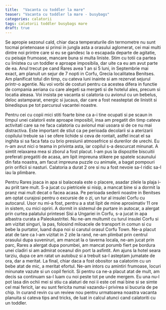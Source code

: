 ```yaml
---
title:  "Vacanta cu toddler la mare"
teaser: "Vacanta cu toddler la mare - busybags"
categories: calatorii
tags: calatorii toddler busybags mare
draft: true
---
```


Se apropie sezonul cald, chiar daca temperaturile din termometre nu sunt tocmai prietenoase si prinsi in jungla asta a orasului aglomerat, cei mai multi dintre noi printre care si eu se gandesc la o escapada departe de agitatie, cu peisaje frumoase, mancare buna si multa liniste. Stim cu totii ca partea cu linistea cu un toddler e aproape imposibila, dar uite ca eu am avut parte de ea.
Anul trecut pe cand Rares avea 1 an si 5 luni, in Septembrie mai exact, am planuit un sejur de 7 nopti in Corfu, Grecia localitatea Benitses.
Am planificat totul din timp, cu cateva luni inainte si am rezervat sejurul printr-o agentie.
Nu voi vorbi de costuri pentru ca acestea difera in functie de compania aeriana cu care alegeti sa mergeti si de hotelul ales, precum si locatia aleasa. Voi insista pe vacanta si calatoria cu avionul cu un bebelus, deloc astamparat, energic si jucaus, dar care a fost neasteptat de linistit si binedispus pe tot parcursul vacantei noastre.

Pentru cei cu copii mici stiti foarte bine ca a-i tine ocupati si pe scaun in timpul unei calatorii este aproape imposibil, insa am pregatit din timp cateva activitati care sa ne faca calatoria cu avionul mai usoara si de ce nu mai distractiva.
Este important de stiut ca pe perioada decolarii si a aterizarii copilului trebuie sa i se ofere lichide si ceva de rontait, astfel incat el sa inghita si sa faca fata cu brio presiunii atmosefrice si durerilor de urechi.
Eu n-am avut nici o teama in privinta asta, iar copilul s-a descurcat minunat. A simtit relaxarea mea si zborul a fost placut.
I-am pus la dispozitie biscuitii preferati pregatiti de acasa, am lipit impreuna stikere pe spatele scaunului din fata noastra, am facut impreuna puzzle cu animale, a bagat pompouri prin orificii si nasturi. Calatoria a durat 2 ore si nu a fost nevoie sa-l ridic sa-l iau la plimbare. 

Pentru Rares joaca in apa si balaceala este o placere, asadar zilele la plaja i-au priit tare mult. S-a jucat cu pietricele si nisip, a mancat bine si a dormit la pranz mai mult decat o facea acasa.
Pe perioada sederii noastre in Benitses am optat curajosi pentru o excursie de o zi, un tur al insulei Corfu cu autocarul. 
Usor nu mi-a fost, pentru a a stat lipit de mine aproximativ 11 ore in sistem, cu mici opriri. A dormit in sistemul de purtare in autocar, a alergat prin curtea palatului printesei Sisi a Ungariei in Corfu, s-a jucat in apa albastra curata a Paleokastritei. 
Nu ne-am multumit cu turul insulei Corfu si am vizitat singuri, la pas, folosind miloacele de transport in comun si cu bebe la purtator, luand dupa noi si carutul orasul Corfu Town. Ne-a placut atat de tare ca l-am vizitat in 2 zile la rand, ne-am plimbat prin centrul orasului dupa suveniruri, am mancat la o taverna locala, ne-am jucat prin parc, Rares a alergat dupa porumbei, am mancat porumb fiert pe bordura unei cladiri si am admirat oceanul din port la asfintit. Am ajuns la hotel seara tarziu, dupa ce am ratat un autobuz si a trebuit sa-l asteptam jumatate de ora, dar a meritat.
La final, chiar daca a fost obositor sa calatorim cu un bebe atat de mic, a meritat efortul. Ne-am intors cu amintiri frumoase, locuri minunate vazute si un copil fericit.
Si pentru ca ne-a placut atat de mult, am decis sa continuam sa-l luam cu noi peste tot pe unde mergem. Eu una nu-l pot lasa din ochii mei si stiu ca alaturi de noi ii este cel mai bine si se simte cel mai fericit, iar eu sunt fericita numai vazandu-i privirea si bucuria de pe chip.
In curand revin cu un review nou pentru urmatoarea noastra vacanta planuita si cateva tips and tricks, de luat in calcul atunci cand calatoriti cu un toddler.

